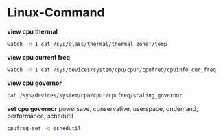 # Linux-Command
**view cpu thermal**
```bash
watch -n 1 cat /sys/class/thermal/thermal_zone*/temp
```
**view cpu current freq**
```bash
watch -n 1 cat /sys/devices/system/cpu/cpu*/cpufreq/cpuinfo_cur_freq
```
**view cpu governor**
```bash
cat /sys/devices/system/cpu/cpu*/cpufreq/scaling_governor
```
**set cpu governor**
powersave, conservative, userspace, ondemand, performance, schedutil
```bash
cpufreq-set -g schedutil
```
